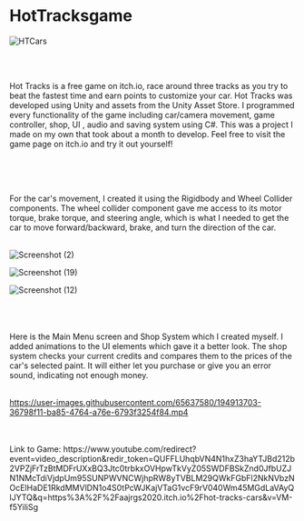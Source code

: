 # HotTracksgame

![HTCars](https://github.com/albertgs09/Games/assets/65637580/4af0f86c-9b35-44b3-ac2d-1c8100d543db)

<br>
<br>


Hot Tracks is a free game on itch.io, race around three tracks as you try to beat the fastest time and earn points to customize your car. Hot Tracks was developed using Unity and assets from the Unity Asset Store. I programmed every functionality of the game including car/camera movement, game controller, shop, UI , audio and saving system using C#. This was a project I made on my own that took about a month to develop. Feel free to visit the game page on itch.io and try it out yourself!



<br>
<br>
<br>

For the car's movement, I created it using the Rigidbody and Wheel Collider components. The wheel collider component gave me access to its motor torque, brake torque, and steering angle, which is what I needed to get the car to move forward/backward, brake, and turn the direction of the car.
<br> 
<br>

![Screenshot (2)](https://user-images.githubusercontent.com/65637580/194914572-5cd3f0ac-ae2c-4bed-ac4a-62947c35e2c3.png)

![Screenshot (19)](https://user-images.githubusercontent.com/65637580/194914598-5edd10a0-f279-48fb-97de-c60b27b53146.png)

![Screenshot (12)](https://user-images.githubusercontent.com/65637580/194914612-4012a113-1e2a-442a-b691-072bb97338af.png)

<br>
<br>
<br>
Here is the Main Menu screen and Shop System which I created myself. I added animations to the UI elements which gave it a better look. The shop system checks your current credits and compares them to the prices of the car's selected paint. It will either let you purchase or give you an error sound, indicating not enough money.

<br>
<br>

https://user-images.githubusercontent.com/65637580/194913703-36798f11-ba85-4764-a76e-6793f3254f84.mp4



<br>
<br>
Link to Game:
https://www.youtube.com/redirect?event=video_description&redir_token=QUFFLUhqbVN4N1hxZ3haYTJBd212b2VPZjFrTzBtMDFrUXxBQ3Jtc0trbkxOVHpwTkVyZ05SWDFBSkZnd0JfbUZJN1NMcTdiVjdpUm95SUNPWVNCWjhpRW8yTVBLM29QWkFGbFl2NkNVbzNOcElHaDE1RkdMMVlDN1o4S0tPcWJKajVTaG1vcF9rV040Wm45MGdLaVAyQlJYTQ&q=https%3A%2F%2Faajrgs2020.itch.io%2Fhot-tracks-cars&v=VM-f5YiliSg





